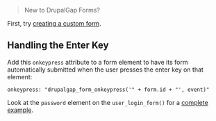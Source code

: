 > New to DrupalGap Forms?

First, try [creating a custom form](Forms/Creating_a_Custom_Form).

## Handling the Enter Key

Add this `onkeypress` attribute to a form element to have its form automatically submitted when the user presses the enter key on that element:

`onkeypress: "drupalgap_form_onkeypress('" + form.id + "', event)"`

Look at the `password` element on the `user_login_form()` for a [complete example](https://github.com/signalpoint/DrupalGap/blob/7.x-1.x/src/modules/user/user.forms.js).
